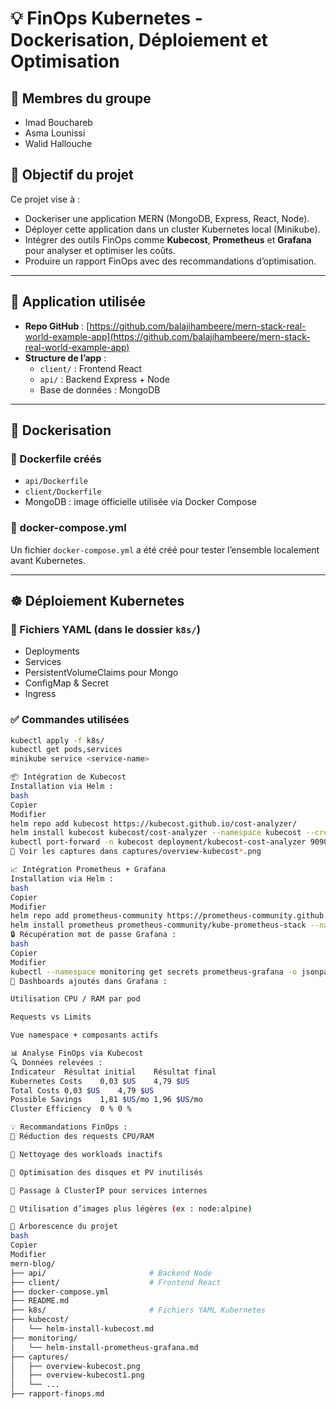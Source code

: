 # 💡 FinOps Kubernetes - Dockerisation, Déploiement et Optimisation

## 👥 Membres du groupe
- Imad Bouchareb
- Asma Lounissi
- Walid Hallouche

## 🎯 Objectif du projet

Ce projet vise à :

- Dockeriser une application MERN (MongoDB, Express, React, Node).
- Déployer cette application dans un cluster Kubernetes local (Minikube).
- Intégrer des outils FinOps comme **Kubecost**, **Prometheus** et **Grafana** pour analyser et optimiser les coûts.
- Produire un rapport FinOps avec des recommandations d’optimisation.

---

## 🔗 Application utilisée

- **Repo GitHub** : [https://github.com/balajihambeere/mern-stack-real-world-example-app](https://github.com/balajihambeere/mern-stack-real-world-example-app)
- **Structure de l’app** :
  - `client/` : Frontend React
  - `api/` : Backend Express + Node
  - Base de données : MongoDB

---

## 🐳 Dockerisation

### 📂 Dockerfile créés
- `api/Dockerfile`
- `client/Dockerfile`
- MongoDB : image officielle utilisée via Docker Compose

### 🔧 docker-compose.yml
Un fichier `docker-compose.yml` a été créé pour tester l’ensemble localement avant Kubernetes.

---

## ☸️ Déploiement Kubernetes

### 📂 Fichiers YAML (dans le dossier `k8s/`)
- Deployments
- Services
- PersistentVolumeClaims pour Mongo
- ConfigMap & Secret
- Ingress

### ✅ Commandes utilisées
```bash
kubectl apply -f k8s/
kubectl get pods,services
minikube service <service-name>

📦 Intégration de Kubecost
Installation via Helm :
bash
Copier
Modifier
helm repo add kubecost https://kubecost.github.io/cost-analyzer/
helm install kubecost kubecost/cost-analyzer --namespace kubecost --create-namespace
kubectl port-forward -n kubecost deployment/kubecost-cost-analyzer 9090
📸 Voir les captures dans captures/overview-kubecost*.png

📈 Intégration Prometheus + Grafana
Installation via Helm :
bash
Copier
Modifier
helm repo add prometheus-community https://prometheus-community.github.io/helm-charts
helm install prometheus prometheus-community/kube-prometheus-stack --namespace monitoring --create-namespace
🔒 Récupération mot de passe Grafana :
bash
Copier
Modifier
kubectl --namespace monitoring get secrets prometheus-grafana -o jsonpath="{.data.admin-password}" | base64 -d ; echo
🎯 Dashboards ajoutés dans Grafana :

Utilisation CPU / RAM par pod

Requests vs Limits

Vue namespace + composants actifs

📊 Analyse FinOps via Kubecost
🔍 Données relevées :
Indicateur	Résultat initial	Résultat final
Kubernetes Costs	0,03 $US	4,79 $US
Total Costs	0,03 $US	4,79 $US
Possible Savings	1,81 $US/mo	1,96 $US/mo
Cluster Efficiency	0 %	0 %

💡 Recommandations FinOps :
🔧 Réduction des requests CPU/RAM

🧹 Nettoyage des workloads inactifs

💾 Optimisation des disques et PV inutilisés

🔄 Passage à ClusterIP pour services internes

🐳 Utilisation d’images plus légères (ex : node:alpine)

📂 Arborescence du projet
bash
Copier
Modifier
mern-blog/
├── api/                       # Backend Node
├── client/                    # Frontend React
├── docker-compose.yml
├── README.md
├── k8s/                       # Fichiers YAML Kubernetes
├── kubecost/
│   └── helm-install-kubecost.md
├── monitoring/
│   └── helm-install-prometheus-grafana.md
├── captures/
│   ├── overview-kubecost.png
│   ├── overview-kubecost1.png
│   └── ...
├── rapport-finops.md
